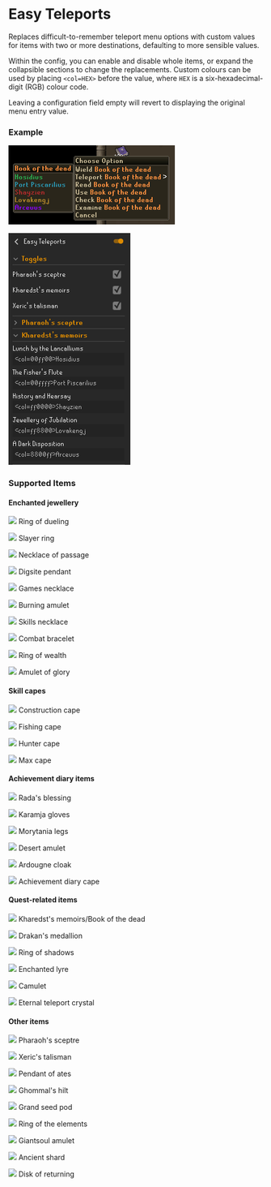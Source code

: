 # Easy Teleports

Replaces difficult-to-remember teleport menu options
with custom values for items with two or more destinations, defaulting to more sensible values.

Within the config, you can enable and disable whole items,
or expand the collapsible sections to change the replacements.
Custom colours can be used by placing `<col=HEX>` before the value,
where `HEX` is a six-hexadecimal-digit (RGB) colour code.

Leaving a configuration field empty will revert to displaying the original menu entry value. 

### Example

![README_BOTD.png](img/README_BOTD.png)

![img.png](img/README_config.png)

### Supported Items

#### Enchanted jewellery
![](https://static.runelite.net/cache/item/icon/2552.png) Ring of dueling

![](https://static.runelite.net/cache/item/icon/21268.png) Slayer ring

![](https://static.runelite.net/cache/item/icon/21146.png) Necklace of passage

![](https://static.runelite.net/cache/item/icon/11194.png) Digsite pendant

![](https://static.runelite.net/cache/item/icon/3853.png) Games necklace

![](https://static.runelite.net/cache/item/icon/21166.png) Burning amulet

![](https://static.runelite.net/cache/item/icon/11968.png) Skills necklace

![](https://static.runelite.net/cache/item/icon/11118.png) Combat bracelet

![](https://static.runelite.net/cache/item/icon/11980.png) Ring of wealth

![](https://static.runelite.net/cache/item/icon/11978.png) Amulet of glory

#### Skill capes
![](https://static.runelite.net/cache/item/icon/9790.png) Construction cape

![](https://static.runelite.net/cache/item/icon/9799.png) Fishing cape

![](https://static.runelite.net/cache/item/icon/9949.png) Hunter cape

![](https://static.runelite.net/cache/item/icon/13280.png) Max cape

#### Achievement diary items
![](https://static.runelite.net/cache/item/icon/22947.png) Rada's blessing

![](https://static.runelite.net/cache/item/icon/13103.png) Karamja gloves

![](https://static.runelite.net/cache/item/icon/13115.png) Morytania legs

![](https://static.runelite.net/cache/item/icon/13136.png) Desert amulet

![](https://static.runelite.net/cache/item/icon/13124.png) Ardougne cloak

![](https://static.runelite.net/cache/item/icon/13069.png) Achievement diary cape

#### Quest-related items
![](https://static.runelite.net/cache/item/icon/25818.png) Kharedst's memoirs/Book of the dead

![](https://static.runelite.net/cache/item/icon/22400.png) Drakan's medallion

![](https://static.runelite.net/cache/item/icon/28327.png) Ring of shadows

![](https://static.runelite.net/cache/item/icon/23458.png) Enchanted lyre

![](https://static.runelite.net/cache/item/icon/6707.png) Camulet

![](https://static.runelite.net/cache/item/icon/23946.png) Eternal teleport crystal

#### Other items
![](https://static.runelite.net/cache/item/icon/9044.png) Pharaoh's sceptre

![](https://static.runelite.net/cache/item/icon/13393.png) Xeric's talisman

![](https://static.runelite.net/cache/item/icon/29893.png) Pendant of ates

![](https://static.runelite.net/cache/item/icon/25936.png) Ghommal's hilt

![](https://static.runelite.net/cache/item/icon/9469.png) Grand seed pod

![](https://static.runelite.net/cache/item/icon/26818.png) Ring of the elements

![](https://static.runelite.net/cache/item/icon/30638.png) Giantsoul amulet

![](https://static.runelite.net/cache/item/icon/19677.png) Ancient shard

![](https://static.runelite.net/cache/item/icon/981.png) Disk of returning
